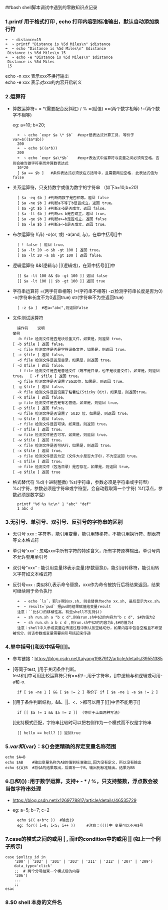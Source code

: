 ##bash shell脚本调试中遇到的零散知识点记录

### 1.printf 用于格式打印 , echo 打印内容到标准输出，默认自动添加换行符
    ➜  ~ distance=15
    ➜  ~ printf "Distance is %5d Miles\n" $distance
    ➜  ~ echo "Distance is %5d Miles\n" $distance
     Distance is %5d Miles\n 15
    ➜  ~ echo -e "Distance is %5d Miles\n" $distance
     Distance is %5d Miles
     15 
   echo -n xxx     表示xxx不换行输出  
   echo -e xxx     表示对xxx的内容开启转义  
### 2.运算符

* 算数运算符+ = *(需要配合反斜杠) / % =(赋值) ==(两个数字相等) !=(两个数字不相等)

  eg: a=10; b=20;
   
	    ➜  ~ echo `expr $a \* $b`  #expr是表达式计算工具. 等价于var=$(($a*$b))
	    200
	    ➜  ~ echo $((a*b))
	    200
		➜  ~ echo `expr $a\*$b`    #expr表达式中运算符与变量之间必须有空格，否则会被当做字符串而非算数表达式
		10*20
		[ $a == $b ]   #条件表达式必须放在方括号中，且需要两边空格. 此表达式值为false

* 关系运算符，只支持数字或值为数字的字符串 （如下a=10,b=20)

	    [ $a -eq $b ] #判断两数字是否相等。返回 false
	    [ $a -ne $b ] #判断a不等于b是否成立，返回 true。
	    [ $a -gt $b ] #判断a>b是否成立，返回 false。
	    [ $a -lt $b ] #判断a< b是否成立，返回 true。
	    [ $a -ge $b ] #判断a>=b是否成立，返回 false
	    [ $a -le $b ] #判断a<=b是否成立，返回 true。

* 布尔运算符 !(非) -o(or, 或) -a(and, 与)，在单中括号[]中  

	    [ ! false ] 返回 true。
	    [ $a -lt 20 -o $b -gt 100 ] 返回 true。
	    [ $a -lt 20 -a $b -gt 100 ] 返回 false。

* 逻辑运算符 &&(逻辑与) ||(逻辑或)，在双中括号[[]]中  

	    [[ $a -lt 100 && $b -gt 100 ]] 返回 false
	    [[ $a -lt 100 || $b -gt 100 ]] 返回 true

* 字符串运算符 =(两字符串相等) !=(字符串不相等) -z(检测字符串长度是否为0) -n(字符串长度不为0返回true) str(字符串不为空返回true)

    	[ -z $a ]  #若a="abc",则返回false

* 文件测试运算符

	    操作符    说明                                                               举例
		-b file 检测文件是否是块设备文件，如果是，则返回 true。                        [ -b $file ] 返回 false。
		-c file 检测文件是否是字符设备文件，如果是，则返回 true。                      [ -c $file ] 返回 false。
		-d file 检测文件是否是目录，如果是，则返回 true。                             [ -d $file ] 返回 false。
		-f file 检测文件是否是普通文件（既不是目录，也不是设备文件），如果是，则返回true。  [ -f $file ] 返回 true。
		-g file 检测文件是否设置了SGID位，如果是，则返回 true。                        [ -g $file ] 返回 false。
		-k file 检测文件是否设置了粘着位(Sticky Bit)，如果是，则返回true。             [ -k $file ] 返回 false。
		-p file 检测文件是否是有名管道，如果是，则返回 true。                          [ -p $file ] 返回 false。
		-u file 检测文件是否设置了 SUID 位，如果是，则返回 true。                      [ -u $file ] 返回 false。
		-r file 检测文件是否可读，如果是，则返回 true。                               [ -r $file ] 返回 true。
		-w file 检测文件是否可写，如果是，则返回 true。                               [ -w $file ] 返回 true。
		-x file 检测文件是否可执行，如果是，则返回 true。                             [ -x $file ] 返回 true。
		-s file 检测文件是否为空（文件大小是否大于0），不为空返回 true。                 [ -s $file ] 返回 true。
		-e file 检测文件（包括目录）是否存在，如果是，则返回 true。                     [ -e $file ] 返回 true

* 格式替代符 %d(十进制整数) %s(字符串，参数必须是字符串或字符型) %c(字符，参数必须是字符串或字符型，会自动截取第一个字符) %f(浮点，参数必须是数字型)  

        printf "%d %s %c\n" 1 "abc" "def"
        1 abc d

### 3.无引号、单引号、双引号、反引号的字符串的区别

* 无引号 xxx  : 字符串，能引用变量，能引用转移符，不能引用换行符、制表符等文本格式符  

* 单引号'xxx' : 忽略xxx中所有字符的特殊含义，所有字符原样输出。单引号内不允许套用单引号  

* 双引号"xxx" : 能引用变量($表示变量(参数替换))，能引用转移符，能引用转义字符如文本格式符  

* 反引号`xxx` : 类似$(),表示命令替换，xxx作为命令被执行后将结果返回，结果可继续用于命令执行   
 
        ➜  ~ echo `ls`，若ls得到xx.sh, 则会替换为echo xx.sh, 最后显示为xx.sh。
        ➜  ~ result=`pwd` 把pwd的结果赋值给变量result
        注意：``比$()的移植性高，有些shell不支持$()
        ➜  ~ sh run.sh a "b c d",则在run.sh中$2的内容为"b c d", $#的值为2
        ➜  ~ sh run.sh a b c d ,则run.sh中$2的内容为b,$#的值为4
        注意：shell中入参或变量在传递过程中默认按空格切分，如果内容中包含空格且不希望被切分，则该参数或变量需要用引号括起来传递

### 4.单中括号[]和双中括号[[]]。  
* 参考链接：https://blog.csdn.net/taiyang1987912/article/details/39551385

* [等同于test, ]用于关闭条件判断。  
	test和[]中可用比较运算符只有==和!=,用于字符串，[]中逻辑与和逻辑或可用-a和-o. 
	  
        if [ $a -ne 1 ] && [ $a != 2 ] 等价于 if [ $a -ne 1 -a $a != 2 ]

* [[用于条件判断结构，&&、||、<、>都可以用于[[]]中但不能用于[]  

    
        if [[ $a != 1 && $a != 2 ]]  (等价于上面两种写法)
  [[支持模式匹配，字符串比较时可以把右侧作为一个模式而不仅是字符串  
   
        [[ hello == hell? ]] 返回true

### 5.$var和${var}：${}会更精确的界定变量名称范围  

    echo $A=B
    echo $AB    #输出变量名称为AB的值到标准输出,因为没有定义，所以没有输出
    echo ${A}B  #将$A的结果取出，后面补一个B，输出到标准输出。结果为BB

### 6.$[]和$(()) :用于数学运算，支持+ - * / %，只支持整数，浮点数会被当做字符串处理

* https://blog.csdn.net/x1269778817/article/details/46535729  
* eg: a=5; b=7; c=2  
  
        echo $(( a+b*c ))  #输出19
        eg: for(( i=0; i<5; i++ ))     #注意：(())中 变量可以不用$号 

### 7.case的模式之间的或用 | , 而if的condition中的或用 || (如上一个例子所示)

    case $policy_id in
        '200' | '202' | '201' | '203' | '211' | '212' | '207' | '209') 
        data_type='click'
        ;;  # 两个分号结束一个模式后的内容
        '206') 
        ...
        ;;
    esac

### 8.$0 shell 本身的文件名


